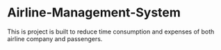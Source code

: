 # Airline-Management-System
This is project is built to reduce time consumption and expenses of both airline company and passengers. 
